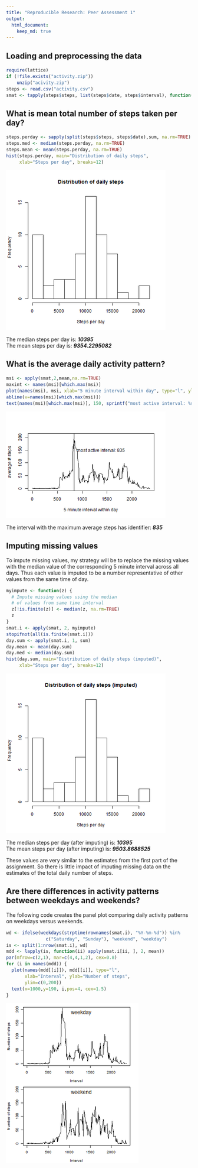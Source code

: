 ```yaml
---
title: "Reproducible Research: Peer Assessment 1"
output: 
  html_document:
    keep_md: true
---
```



## Loading and preprocessing the data


```r
require(lattice)
if (!file.exists("activity.zip"))
    unzip("acivity.zip")
steps <- read.csv("activity.csv")
smat <- tapply(steps$steps, list(steps$date, steps$interval), function(z)z)
```

## What is mean total number of steps taken per day?

```r
steps.perday <- sapply(split(steps$steps, steps$date),sum, na.rm=TRUE)
steps.med <- median(steps.perday, na.rm=TRUE)
steps.mean <- mean(steps.perday, na.rm=TRUE)
hist(steps.perday, main="Distribution of daily steps", 
     xlab="Steps per day", breaks=12)
```

![plot of chunk count](figure/count-1.png) 
  
The median steps per day is: ***10395***  
The mean steps per day is: ***9354.2295082***  

## What is the average daily activity pattern?


```r
msi <- apply(smat,2,mean,na.rm=TRUE)
maxint <- names(msi)[which.max(msi)]
plot(names(msi), msi, xlab="5 minute interval within day", type="l", ylab="average # steps")
abline(v=names(msi)[which.max(msi)])
text(names(msi)[which.max(msi)], 150, sprintf("most active interval: %s", names(msi)[which.max(msi)]), pos=4)
```

![plot of chunk daily](figure/daily-1.png) 

The interval with the maximum average steps has identifier: ***835***  

## Imputing missing values

To impute missing values, my strategy will be to replace the missing values with the median value of the corresponding 5 minute interval across all days.  Thus each value is imputed to be a number representative of other values from the same time of day.


```r
myimpute <- function(z) {
  # Impute missing values using the median
  # of values from same time interval
  z[!is.finite(z)] <- median(z, na.rm=TRUE)
  z
}
smat.i <- apply(smat, 2, myimpute)
stopifnot(all(is.finite(smat.i)))
day.sum <- apply(smat.i, 1, sum)
day.mean <- mean(day.sum)
day.med <- median(day.sum)
hist(day.sum, main="Distribution of daily steps (imputed)", 
     xlab="Steps per day", breaks=12)
```

![plot of chunk impute](figure/impute-1.png) 

The median steps per day (after imputing) is: ***10395***  
The mean steps per day (after imputing) is: ***9503.8688525***  

These values are very similar to the estimates from the first part of the assignment.  So there is little impact of imputing missing data on the estimates of the total daily number of steps.

## Are there differences in activity patterns between weekdays and weekends?

The following code creates the panel plot comparing daily activity patterns on weekdays versus weekends.


```r
wd <- ifelse(weekdays(strptime(rownames(smat.i), "%Y-%m-%d")) %in% 
               c("Saturday", "Sunday"), "weekend", "weekday")
is <- split(1:nrow(smat.i), wd)
mdd <- lapply(is, function(ii) apply(smat.i[ii, ], 2, mean))
par(mfrow=c(2,1), mar=c(4,4,1,2), cex=0.8)
for (i in names(mdd)) {
  plot(names(mdd[[i]]), mdd[[i]], type="l", 
       xlab="Interval", ylab="Number of steps",
       ylim=c(0,200))
  text(x=1000,y=190, i,pos=4, cex=1.5)
}
```

![plot of chunk weekends](figure/weekends-1.png) 

